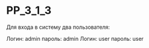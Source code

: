 # PP_3_1_3
Для входа в систему два пользователя:

Логин: admin пароль: admin
Логин: user пароль: user
